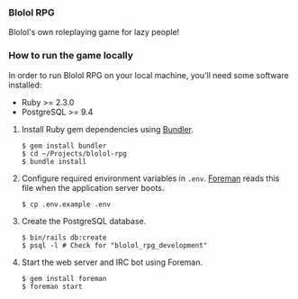 ### Blolol RPG

Blolol's own roleplaying game for lazy people!

### How to run the game locally

In order to run Blolol RPG on your local machine, you'll need some software installed:

* Ruby >= 2.3.0
* PostgreSQL >= 9.4

1. Install Ruby gem dependencies using [Bundler](http://bundler.io).

   ```
   $ gem install bundler
   $ cd ~/Projects/blolol-rpg
   $ bundle install
   ```

2. Configure required environment variables in `.env`. [Foreman](https://github.com/ddollar/foreman) reads this file when the application server boots.

   ```
   $ cp .env.example .env
   ```

3. Create the PostgreSQL database.

   ```
   $ bin/rails db:create
   $ psql -l # Check for "blolol_rpg_development"
   ```

4. Start the web server and IRC bot using Foreman.

   ```
   $ gem install foreman
   $ foreman start
   ```

